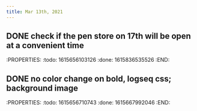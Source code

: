```yaml
---
title: Mar 13th, 2021
---
```


## DONE check if the pen store on 17th will be open at a convenient time
:PROPERTIES:
:todo: 1615656103126
:done: 1615836535526
:END:
## DONE no color change on bold, logseq css; background image
:PROPERTIES:
:todo: 1615656710743
:done: 1615667992046
:END:
